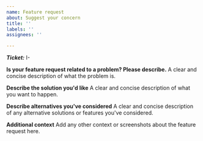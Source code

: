 ```yaml
---
name: Feature request
about: Suggest your concern
title: ''
labels: ''
assignees: ''

---
```


***Ticket:*** I-<year-month-day>

**Is your feature request related to a problem? Please describe.**
A clear and concise description of what the problem is.

**Describe the solution you'd like**
A clear and concise description of what you want to happen.

**Describe alternatives you've considered**
A clear and concise description of any alternative solutions or features you've considered.

**Additional context**
Add any other context or screenshots about the feature request here.

